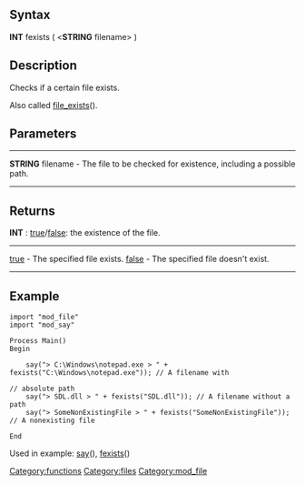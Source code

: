 Syntax
------

**INT** fexists ( &lt;**STRING** filename&gt; )

Description
-----------

Checks if a certain file exists.

Also called [file\_exists](file_exists "wikilink")().

Parameters
----------

  --------------------- --------------------------------------------------------------------
  **STRING** filename   - The file to be checked for existence, including a possible path.
  --------------------- --------------------------------------------------------------------

Returns
-------

**INT** : [true](true "wikilink")/[false](false "wikilink"): the
existence of the file.

  --------------------------- -------------------------------------
  [true](true "wikilink")     - The specified file exists.
  [false](false "wikilink")   - The specified file doesn't exist.
  --------------------------- -------------------------------------

Example
-------

    import "mod_file"
    import "mod_say"

    Process Main()
    Begin

        say("> C:\Windows\notepad.exe > " + fexists("C:\Windows\notepad.exe")); // A filename with
                                                                                // absolute path
        say("> SDL.dll > " + fexists("SDL.dll")); // A filename without a path
        say("> SomeNonExistingFile > " + fexists("SomeNonExistingFile")); // A nonexisting file

    End

Used in example: [say](say "wikilink")(),
[fexists](fexists "wikilink")()

<Category:functions> <Category:files> <Category:mod_file>
